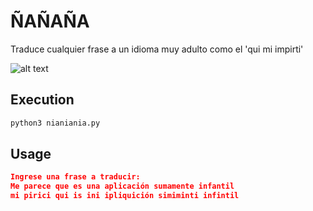 # ÑAÑAÑA

Traduce cualquier frase a un idioma muy adulto como el 'qui mi impirti'

![alt text](https://pbs.twimg.com/media/CX659NxWAAAPJjx.jpg)


## Execution

```bash
python3 nianiania.py
```

## Usage

```json
Ingrese una frase a traducir:
Me parece que es una aplicación sumamente infantil
mi pirici qui is ini ipliquición simiminti infintil

```